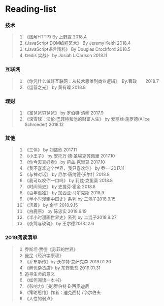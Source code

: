 # Reading-list
### 技术
> 1. 《图解HTTP》 By 上野宣 2018.4
> 2. 《JavaScript DOM编程艺术》 By Jeremy Keith 2018.4
> 3. 《JavaScript语言精粹》 By Douglas Crockford 2018.5
> 4. 《redis 实战》 by Josiah L.Carlson 2018.11

### 互联网
> 1. 《你凭什么做好互联网：从技术思维到商业逻辑》　By:曹政　　2018.7
> 2. 《运营之光》 by 黄有璨 2018.8

### 理财
> 1. 《富爸爸穷爸爸》 by 罗伯特·清崎 2017.9
> 2. 《滚雪球：沃伦·巴菲特和他的财富人生》 by 爱丽丝·施罗德(Alice Schroeder) 2018.12

### 其他
> 1. 《三体》 by 刘慈欣 2017.11
> 2. 《小王子》 by 安托万·德·圣埃克苏佩里  2017.10
> 3. 《你今天真好看》 by 莉兹·克里莫   2017.10
> 4. 《我不喜欢这个世界，我只喜欢你》 by 乔一  2017.11
> 5. 《与神对话》 by 尼尔·唐纳德·沃尔什 2018.8
> 6. 《我可以咬你一口吗》 by 莉兹·克里莫   2018.8
> 7. 《时间简史》 by 史提芬·霍金  2018.8
> 8. 《百年孤独》 by 加西亚·马尔克斯  2018.9
> 9. 《半小时漫画中国史》系列 by 二混子2018.9.15
> 10. 《活着》 by 余华 2018.9.15
> 11. 《白鹿原》 by 陈忠实 2018.9.19
> 12. 《半小时漫画世界史》系列 by 二混子2018.9.27
> 13. 《夜莺与玫瑰》 by 王尔德2018.12.6

### 2019阅读清单
> 1. 乔斯坦·贾德《苏菲的世界》
> 2. 曼昆《经济学原理》
> 3. 《乔布斯传》by 沃尔特·艾萨克森 2019.01.30
> 4. 《解忧杂货店》by 东野圭吾 2019.01.31
> 5. 追寻生命的意义
> 6. 《如何阅读一本书》
> 7. 《影响力》[美]罗伯特·B·西奥迪尼
> 8. 《策略思维》作者：迪克西特 /奈尔伯夫
> 9. 《人性的弱点》

